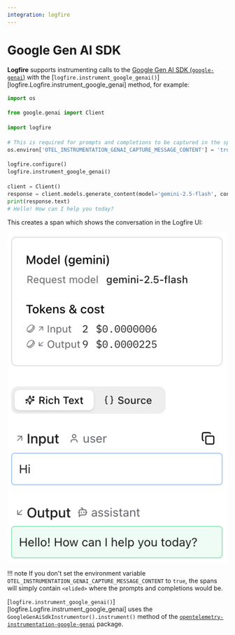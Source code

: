 ```yaml
---
integration: logfire
---
```

# Google Gen AI SDK

**Logfire** supports instrumenting calls to the [Google Gen AI SDK (`google-genai`)](https://googleapis.github.io/python-genai/) with the [`logfire.instrument_google_genai()`][logfire.Logfire.instrument_google_genai] method, for example:

```python
import os

from google.genai import Client

import logfire

# This is required for prompts and completions to be captured in the spans
os.environ['OTEL_INSTRUMENTATION_GENAI_CAPTURE_MESSAGE_CONTENT'] = 'true'

logfire.configure()
logfire.instrument_google_genai()

client = Client()
response = client.models.generate_content(model='gemini-2.5-flash', contents=['Hi'])
print(response.text)
# Hello! How can I help you today?
```

This creates a span which shows the conversation in the Logfire UI:

![Logfire Google Gen AI conversation](../../images/logfire-screenshot-google-genai-llm-panel.png)

!!! note
    If you don't set the environment variable `OTEL_INSTRUMENTATION_GENAI_CAPTURE_MESSAGE_CONTENT`
    to `true`, the spans will simply contain `<elided>` where the prompts and completions would be.

[`logfire.instrument_google_genai()`][logfire.Logfire.instrument_google_genai]
uses the `GoogleGenAiSdkInstrumentor().instrument()` method of the
[`opentelemetry-instrumentation-google-genai`](https://pypi.org/project/opentelemetry-instrumentation-google-genai/)
package.
